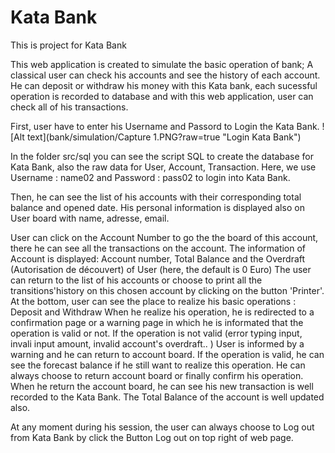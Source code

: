 # Kata Bank

This is project for Kata Bank 

This web application is created to simulate the basic operation of bank; A classical user can check his accounts and see the history of 
each account. He can deposit or withdraw his money with this Kata bank, each sucessful operation is recorded to database and with this
web application, user can check all of his transactions. 

First, user have to enter his Username and Passord to Login the Kata Bank.
![Alt text](bank/simulation/Capture 1.PNG?raw=true "Login Kata Bank")

In the folder src/sql you can see the script SQL to create the database for Kata Bank, also the raw data for User, Account, Transaction.
Here, we use Username : name02 and Password : pass02 to login into Kata Bank.

Then, he can see the list of his accounts with their corresponding total balance and  opened date. 
His personal information is displayed also on User board with name, adresse, email.

User can click on the Account Number to go the the board of this account, there he can see all the transactions on the account.
The information of Account is displayed: Account number, Total Balance and the Overdraft (Autorisation de découvert) of User (here, the
default is 0 Euro)
The user can return to the list of his accounts or choose to print all the transitions'history on this chosen account by clicking on the
button 'Printer'.
At the bottom, user can see the place to realize his basic operations : Deposit and Withdraw
When he realize his operation, he is redirected to a confirmation page or a warning page in which he is informated that the operation is 
valid or not.
If the operation is not valid (error typing input, invali input amount, invalid account's overdraft.. ) User is informed by a warning and 
he can return to account board.
If the operation is valid, he can see the forecast balance if he still want to realize this operation. He can always choose to return 
account board or finally confirm his operation. When he return the account board, he can see his new transaction is well recorded to 
the Kata Bank. The Total Balance of the account is well updated also.

At any moment during his session, the user can always choose to Log out from Kata Bank by click the Button Log out on top right of web page.

